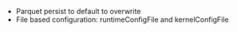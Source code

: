* Parquet persist to default to overwrite
* File based configuration: runtimeConfigFile and kernelConfigFile
